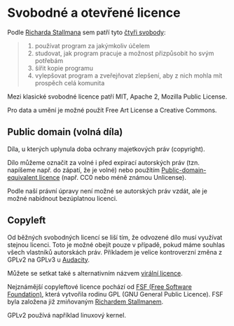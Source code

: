 # Svobodné a otevřené licence

Podle [Richarda Stallmana](https://cs.wikipedia.org/wiki/Richard_Stallman) sem patří tyto [čtyři svobody](https://cs.wikipedia.org/wiki/Svobodn%C3%BD_software#Historie_term%C3%ADnu_svobodn%C3%BD_software):

> 1. používat program za jakýmkoliv účelem
> 2. studovat, jak program pracuje a možnost přizpůsobit ho svým potřebám
> 3. šířit kopie programu
> 4. vylepšovat program a zveřejňovat zlepšení, aby z nich mohla mít prospěch celá komunita

Mezi klasické svobodné licence patří MIT, Apache 2, Mozilla Public License.

Pro data a umění je možné použít Free Art License a Creative Commons.

## Public domain (volná díla)

Díla, u kterých uplynula doba ochrany majetkových práv (copyright).

Dílo můžeme označit za volné i před expirací autorských práv (tzn. napíšeme např. do zápatí, že je volné) nebo použítím [Public-domain-equivalent licence](https://en.wikipedia.org/wiki/Public-domain-equivalent_license) (např. CC0 nebo méně známou Unlicense).

Podle naší právní úpravy není možné se autorských práv vzdát, ale je možné nabídnout bezúplatnou licenci.

## Copyleft

Od běžných svobodných licencí se liší tím, že odvozené dílo musí využívat stejnou licenci. Toto je možné obejít pouze v případě, pokud máme souhlas všech vlastníků autorskách práv. Příkladem je velice kontroverzní změna z GPLv2 na GPLv3 u [Audacity](https://github.com/audacity/audacity/discussions/932).

Můžete se setkat také s alternativním názvem [virální licence](https://en.wikipedia.org/wiki/Viral_license).

Nejznámější copyleftové licence pochází od [FSF (Free Software Foundation)](https://cs.wikipedia.org/wiki/Free_Software_Foundation), která vytvořila rodinu GPL (GNU General Public Licence). FSF byla založena již zmiňovaným [Richardem Stallmanem](https://cs.wikipedia.org/wiki/Richard_Stallman).

GPLv2 používá například linuxový kernel.
